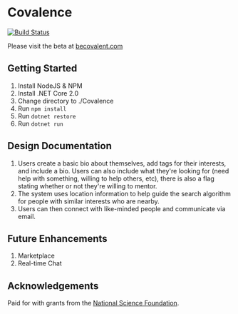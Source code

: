 # Covalence

[![Build Status](https://travis-ci.org/fedoranimus/Covalence.svg?branch=master)](https://travis-ci.org/fedoranimus/Covalence)

Please visit the beta at [becovalent.com](https://www.becovalent.com)

 
 ## Getting Started
 
 1. Install NodeJS & NPM
 1. Install .NET Core 2.0
 1. Change directory to ./Covalence 
 1. Run `npm install`
 1. Run `dotnet restore`
 1. Run `dotnet run`

 ## Design Documentation

 1. Users create a basic bio about themselves, add tags for their interests, and include a bio. Users can also include what they're looking for (need help with something, willing to help others, etc), there is also a flag stating whether or not they're willing to mentor.
 1. The system uses location information to help guide the search algorithm for people with similar interests who are nearby.
 1. Users can then connect with like-minded people and communicate via email.
 
 ## Future Enhancements
 
 1. Marketplace
 1. Real-time Chat

## Acknowledgements

Paid for with grants from the [National Science Foundation](https://www.nsf.gov/).